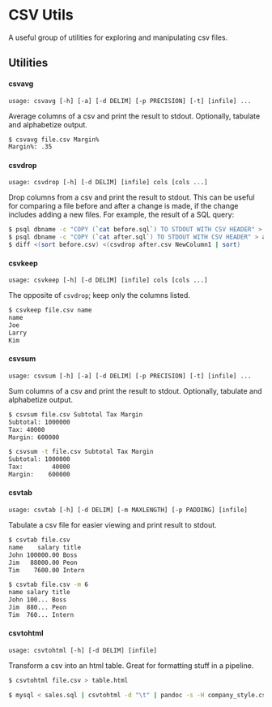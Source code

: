 # CSV Utils

A useful group of utilities for exploring and manipulating csv files.

## Utilities
#### csvavg
`usage: csvavg [-h] [-a] [-d DELIM] [-p PRECISION] [-t] [infile] ...`

Average columns of a csv and print the result to stdout. Optionally,
tabulate and alphabetize output.
```bash
$ csvavg file.csv Margin%
Margin%: .35
```

#### csvdrop
`usage: csvdrop [-h] [-d DELIM] [infile] cols [cols ...]`

Drop columns from a csv and print the result to stdout.  This can be useful
for comparing a file before and after a change is made, if the change includes
adding a new files.  For example, the result of a SQL query:
```bash
$ psql dbname -c "COPY (`cat before.sql`) TO STDOUT WITH CSV HEADER" > before.csv
$ psql dbname -c "COPY (`cat after.sql`) TO STDOUT WITH CSV HEADER" > after.csv
$ diff <(sort before.csv) <(csvdrop after.csv NewColumn1 | sort)
```

#### csvkeep
`usage: csvkeep [-h] [-d DELIM] [infile] cols [cols ...]`

The opposite of `csvdrop`; keep only the columns listed.
```bash
$ csvkeep file.csv name
name
Joe
Larry
Kim
```

#### csvsum
`usage: csvsum [-h] [-a] [-d DELIM] [-p PRECISION] [-t] [infile] ...`

Sum columns of a csv and print the result to stdout.  Optionally,
tabulate and alphabetize output.
```bash
$ csvsum file.csv Subtotal Tax Margin
Subtotal: 1000000
Tax: 40000
Margin: 600000

$ csvsum -t file.csv Subtotal Tax Margin
Subtotal: 1000000
Tax:        40000
Margin:    600000
```

#### csvtab
`usage: csvtab [-h] [-d DELIM] [-m MAXLENGTH] [-p PADDING] [infile]`

Tabulate a csv file for easier viewing and print result to stdout.
```bash
$ csvtab file.csv
name    salary title
John 100000.00 Boss
Jim   88000.00 Peon
Tim    7600.00 Intern

$ csvtab file.csv -m 6
name salary title
John 100... Boss
Jim  880... Peon
Tim  760... Intern
```

#### csvtohtml
`usage: csvtohtml [-h] [-d DELIM] [infile]`

Transform a csv into an html table. Great for formatting stuff in a pipeline.
```bash
$ csvtohtml file.csv > table.html

$ mysql < sales.sql | csvtohtml -d "\t" | pandoc -s -H company_style.css | bcat  # bcat is awesome
```
